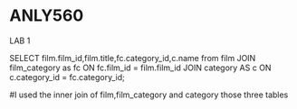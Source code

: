 # ANLY560
LAB 1

SELECT film.film_id,film.title,fc.category_id,c.name
from film
JOIN film_category as fc
ON fc.film_id = film.film_id
JOIN category AS c 
ON c.category_id = fc.category_id;

#I used the inner join of film,film_category and category those three tables
